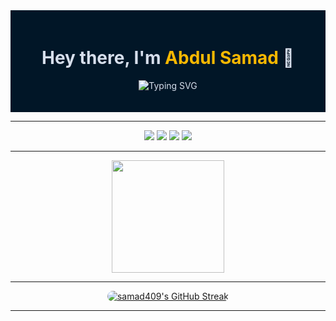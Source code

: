 <!-- Profile Header -->
<div style="background-color:#011627; color:#d6deeb; padding:20px;">
  <h1 align="center">
    Hey there, I'm <span style="color:#F7B801">Abdul Samad</span> 👋
  </h1>
  <p align="center">
    <img src="https://readme-typing-svg.demolab.com?font=Fira+Code&size=22&pause=1000&center=true&vCenter=true&width=435&lines=Java+Developer;Tech+Enthusiast;" alt="Typing SVG" />
  </p>
</div>

---

<!-- About Section 
### 🧠 About Me
- 🔭 I’m currently working on: `Java Spring Boot Projects`  
- 🌱 I’m currently learning: `Spring Boot`, `Docker`  
- 👯 I’m looking to collaborate on: `Open-source projects`  
- 💬 Ask me about: Anything Java, backend, or Git!  


---

<!-- Image / GIF Section 
<img align="right" alt="coding" width="400" src="https://media.giphy.com/media/qgQUggAC3Pfv687qPC/giphy.gif" />

### 🛠️ Languages & Tools-->
<p align="center">
  <img src="https://img.shields.io/badge/Java-F80000?style=for-the-badge&logo=openjdk&logoColor=white"/>
  <img src="https://img.shields.io/badge/Spring-6DB33F?style=for-the-badge&logo=spring&logoColor=white"/>
  <img src="https://img.shields.io/badge/Linux-FCC624?style=for-the-badge&logo=linux&logoColor=black"/>
  <img src="https://img.shields.io/badge/Git-F05032?style=for-the-badge&logo=git&logoColor=white"/>

</p>

---

<!--### 📈 My GitHub Stats-->
<!-- GitHub Readme Stats Alternative -->
<p align="center">
  <img src="https://github-readme-stats-sigma-five.vercel.app/api/top-langs/?username=samad409&layout=compact&langs_count=10&theme=nightowl" height="180"/>
</p>


---
<!--
### 📌 Pinned Projects
[![ReadMe Generator](https://github-readme-stats.vercel.app/api/pin/?username=samad409&repo=readme-generator&theme=radical)](https://github.com/samad409/readme-generator)  
[![My Java Blog App](https://github-readme-stats.vercel.app/api/pin/?username=samad409&repo=java-blog-app&theme=radical)](https://github.com/samad409/java-blog-app)

---
<!--


### 🌱 Contribution Graph
[![Samad's GitHub activity graph](https://github-readme-activity-graph.vercel.app/graph?username=samad409&bg_color=1a1b27&color=ffffff&line=00e1ff&point=ffffff&area=true&hide_border=true)](https://github.com/Ashutosh00710/github-readme-activity-graph)

---
-->
<!--GitHub Streak

<p align="center">
  <img src="https://streak-stats.demolab.com/?user=samad409&theme=tokyonight&hide_border=true&border_radius=10&date_format=M%20j%5B%2C%20Y%5D" alt="GitHub Streak" />
</p>
-->


<p align="center">
  <a href="https://github.com/samad409">
    <img 
      src="https://streak-stats.demolab.com/?user=samad409&theme=nightowl&hide_border=true&border_radius=10&date_format=M%20j%5B%2C%20Y%5D" 
      alt="samad409's GitHub Streak" 
      style="border-radius: 12px;" 
    />
  </a>
</p>







---

<!-- Social 
### 🔗 Let's Connect!
<p>
  <a href="" target="_blank"><img src="https://img.shields.io/badge/LinkedIn-blue?style=for-the-badge&logo=linkedin"></a>
  <a href=""><img src="https://img.shields.io/badge/Gmail-red?style=for-the-badge&logo=gmail&logoColor=white"></a>
  <a href=""><img src="https://img.shields.io/badge/Portfolio-000?style=for-the-badge&logo=vercel&logoColor=white"></a>
</p>

---

<!-- Footer -->

